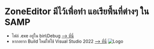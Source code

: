# ZoneEditor มีไว้เพื่อทำ แอเรียพื้นที่ต่างๆ ใน SAMP
- ไฟล์ .exe อยู่ใน bin\Debug
[--> ที่นี่](https://github.com/etxsstudio/ZoneEditor-SAMP/tree/3a7841ccf41d7c3b1258c84c502fdc0cf480c168/bin/Debug)
- หากอยาก Build ใหม่ให้ใช้ Visual Studio 2022
[--> ที่นี่](https://visualstudio.microsoft.com/vs/)
![Logo](https://cdn.memes.com/up/49279221571077735/i/1598273049962.jpg)
